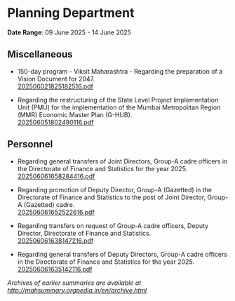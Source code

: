 # Planning Department

**Date Range**: 09 June 2025 - 14 June 2025


## Miscellaneous
- 150-day program - Viksit Maharashtra - Regarding the preparation of a Vision Document for 2047.\
  [202506021825182516.pdf](https://gr.maharashtra.gov.in/Site/Upload/Government%20Resolutions/English/202506021825182516.pdf)

- Regarding the restructuring of the State Level Project Implementation Unit (PMU) for the implementation of the Mumbai Metropolitan Region (MMR) Economic Master Plan (G-HUB).\
  [202506051802490116.pdf](https://gr.maharashtra.gov.in/Site/Upload/Government%20Resolutions/English/202506051802490116.pdf)

## Personnel
- Regarding general transfers of Joint Directors, Group-A cadre officers in the Directorate of Finance and Statistics for the year 2025.\
  [202506061658284416.pdf](https://gr.maharashtra.gov.in/Site/Upload/Government%20Resolutions/English/202506061658284416.pdf)

- Regarding promotion of Deputy Director, Group-A (Gazetted) in the Directorate of Finance and Statistics to the post of Joint Director, Group-A (Gazetted) cadre.\
  [202506061652522616.pdf](https://gr.maharashtra.gov.in/Site/Upload/Government%20Resolutions/English/202506061652522616.pdf)

- Regarding transfers on request of Group-A cadre officers, Deputy Director, Directorate of Finance and Statistics.\
  [202506061638147216.pdf](https://gr.maharashtra.gov.in/Site/Upload/Government%20Resolutions/English/202506061638147216.pdf)

- Regarding general transfers of Deputy Directors, Group-A cadre officers in the Directorate of Finance and Statistics for the year 2025.\
  [202506061635142116.pdf](https://gr.maharashtra.gov.in/Site/Upload/Government%20Resolutions/English/202506061635142116.pdf)


*Archives of earlier summaries are available at http://mahsummary.orgpedia.in/en/archive.html*